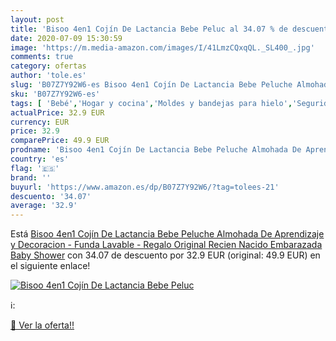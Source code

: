 ```yaml
---
layout: post
title: 'Bisoo 4en1 Cojín De Lactancia Bebe Peluc al 34.07 % de descuento'
date: 2020-07-09 15:30:59
image: 'https://m.media-amazon.com/images/I/41LmzCQxqQL._SL400_.jpg'
comments: true
category: ofertas
author: 'tole.es'
slug: 'B07Z7Y92W6-es Bisoo 4en1 Cojín De Lactancia Bebe Peluche Almohada De...'
sku: 'B07Z7Y92W6-es'
tags: [ 'Bebé','Hogar y cocina','Moldes y bandejas para hielo','Seguridad','Utensilios de bar','Utensilios de cocina','Vigilabebés','bebe','embarazada','lactancia', ]
actualPrice: 32.9 EUR
currency: EUR
price: 32.9
comparePrice: 49.9 EUR
prodname: 'Bisoo 4en1 Cojín De Lactancia Bebe Peluche Almohada De Aprendizaje y Decoracion - Funda Lavable - Regalo Original Recien Nacido Embarazada Baby Shower'
country: 'es'
flag: '🇪🇸'
brand: ''
buyurl: 'https://www.amazon.es/dp/B07Z7Y92W6/?tag=tolees-21'
descuento: '34.07'
average: '32.9'
---
```


Está [Bisoo 4en1 Cojín De Lactancia Bebe Peluche Almohada De Aprendizaje y Decoracion - Funda Lavable - Regalo Original Recien Nacido Embarazada Baby Shower](https://www.amazon.es/dp/B07Z7Y92W6/?tag=tolees-21) con 34.07 de descuento por 32.9 EUR (original: 49.9 EUR) en el siguiente enlace!

[![Bisoo 4en1 Cojín De Lactancia Bebe Peluc](https://m.media-amazon.com/images/I/41LmzCQxqQL._SL400_.jpg)](https://www.amazon.es/dp/B07Z7Y92W6/?tag=tolees-21)

ℹ️:


[🛒 Ver la oferta!!](https://www.amazon.es/dp/B07Z7Y92W6/?tag=tolees-21)
